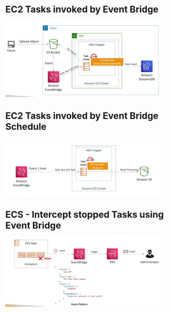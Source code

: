# EC2 Tasks invoked by Event Bridge
![EC2 Tasks invoked by Event Bridge](../resources/images/ecs/ec2-tasks-event-bridge.png)

# EC2 Tasks invoked by Event Bridge Schedule
![EC2 Tasks invoked by Event Bridge Schedule](../resources/images/ecs/ec2-tasks-event-bridge-schedule.png)

# ECS - Intercept stopped Tasks using Event Bridge
![ECS - Intercept stopped Tasks using Event Bridge](../resources/images/ecs/ecs-intercept-stopped-tasks-event-bridge.png)